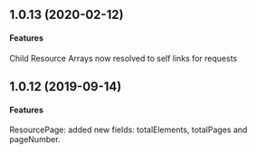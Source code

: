 ## 1.0.13 (2020-02-12)

#### Features
Child Resource Arrays now resolved to self links for requests

## 1.0.12 (2019-09-14)

#### Features
ResourcePage: added new fields: totalElements, totalPages and pageNumber.
